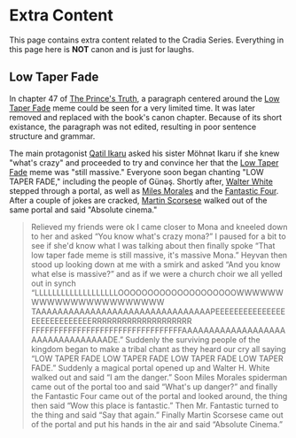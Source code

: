 # Extra Content

This page contains extra content related to the Cradia Series. Everything in this page here is <b>NOT</b> canon and is just for laughs.

## Low Taper Fade

In chapter 47 of [The Prince's Truth](?entry=the-prince's-truth), a paragraph centered around the [Low Taper Fade](https://en.wikipedia.org/wiki/Ninja_(gamer)#Low_Taper_Fade "Low Taper Fade") meme could be seen for a very limited time. It was later removed and replaced with the book's canon chapter. Because of its short existance, the paragraph was not edited, resulting in poor sentence structure and grammar.

The main protagonist [Qatil Ikaru](?entry=qatil-ikaru) asked his sister Möhnət Ikaru if she knew "what's crazy" and proceeded to try and convince her that the [Low Taper Fade](https://en.wikipedia.org/wiki/Ninja_(gamer)#Low_Taper_Fade "Low Taper Fade") meme was "still massive." Everyone soon began chanting "LOW TAPER FADE," including the people of Günəş. Shortly after, [Walter White](https://en.wikipedia.org/wiki/Walter_White_(Breaking_Bad) "Walter White (Breaking Bad)") stepped through a portal, as well as [Miles Morales](https://en.wikipedia.org/wiki/Miles_Morales "Miles Morales") and the [Fantastic Four](https://en.wikipedia.org/wiki/Fantastic_Four "Fantastic Four"). After a couple of jokes are cracked, [Martin Scorsese](https://en.wikipedia.org/wiki/Martin_Scorsese "Martin Scorsese") walked out of the same portal and said "Absolute cinema."

> Relieved my friends were ok I came closer to Mona and kneeled down to her and asked “You know what's crazy mona?” I paused for a bit to see if she'd know what I was talking about then finally spoke “That low taper fade meme is still massive, it's massive Mona.” Heyvan then stood up looking down at me with a smirk and asked “And you know what else is massive?” and as if we were a church choir we all yelled out in synch “LLLLLLLLLLLLLLLLLLLOOOOOOOOOOOOOOOOOOOOWWWWWWWWWWWWWWWWWWWWWWW TAAAAAAAAAAAAAAAAAAAAAAAAAAAAAAAAPEEEEEEEEEEEEEEEEEEEEEEEEEEEERRRRRRRRRRRRRRRRRRRR FFFFFFFFFFFFFFFFFFFFFFFFFFFFFFFFFAAAAAAAAAAAAAAAAAAAAAAAAAAAAAAAAADE.” Suddenly the surviving people of the kingdom began to make a tribal chant as they heard our cry all saying “LOW TAPER FADE LOW TAPER FADE LOW TAPER FADE LOW TAPER FADE.” Suddenly a magical portal opened up and Walter H. White walked out and said “I am the danger.” Soon Miles Morales spiderman came out of the portal too and said “What's up danger?” and finally the Fantastic Four came out of the portal and looked around, the thing then said “Wow this place is fantastic.” Then Mr. Fantastic turned to the thing and said “Say that again.” Finally Martin Scorsese came out of the portal and put his hands in the air and said “Absolute Cinema.”